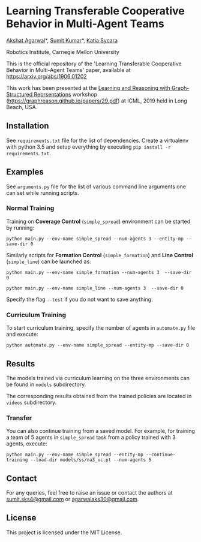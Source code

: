 # Learning Transferable Cooperative Behavior in Multi-Agent Teams

[Akshat Agarwal](https://agakshat.github.io)\*, [Sumit Kumar](https://sumitsk.github.io)\*, [Katia Sycara](http://www.cs.cmu.edu/~sycara/)

Robotics Institute, Carnegie Mellon University

This is the official repository of the 'Learning Transferable Cooperative Behavior in Multi-Agent Teams' paper, available at https://arxiv.org/abs/1906.01202

This work has been presented at the [Learning and Reasoning with Graph-Structured Reprsentations](https://graphreason.github.io/) workshop (https://graphreason.github.io/papers/29.pdf) at ICML, 2019 held in Long Beach, USA. 

## Installation
See `requirements.txt` file for the list of dependencies. Create a virtualenv with python 3.5 and setup everything by executing `pip install -r requirements.txt`. 

## Examples
See `arguments.py` file for the list of various command line arguments one can set while running scripts. 

### Normal Training
Training on **Coverage Control** (`simple_spread`) environment can be started by running:

`python main.py --env-name simple_spread --num-agents 3 --entity-mp --save-dir 0`

Similarly scripts for **Formation Control** (`simple_formation`) and **Line Control** (`simple_line`) can be launched as:

`python main.py --env-name simple_formation --num-agents 3  --save-dir 0`

`python main.py --env-name simple_line --num-agents 3  --save-dir 0`

Specify the flag `--test` if you do not want to save anything. 

### Curriculum Training
To start curriculum training, specify the number of agents in `automate.py` file and execute:

`python automate.py --env-name simple_spread --entity-mp --save-dir 0`

## Results
The models trained via curriculum learning on the three environments can be found in `models` subdirectory.

The corresponding results obtained from the trained policies are located in `videos` subdirectory.

### Transfer 
You can also continue training from a saved model. For example, for training a team of 5 agents in `simple_spread` task from a policy trained with 3 agents, execute:

`python main.py --env-name simple_spread --entity-mp --continue-training --load-dir models/ss/na3_uc.pt --num-agents 5`


## Contact
For any queries, feel free to raise an issue or contact the authors at sumit.sks4@gmail.com or agarwalaks30@gmail.com.

## License
This project is licensed under the MIT License.
